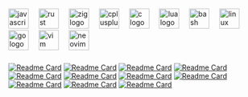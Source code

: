 ###

<div align="left">
  <img src="https://cdn.jsdelivr.net/gh/devicons/devicon/icons/javascript/javascript-original.svg" height="40" alt="javascript logo"  />
  <img width="12" />
  <img src="https://skillicons.dev/icons?i=rust" height="40" alt="rust logo"  />
  <img width="12" />
  <img src="https://cdn.simpleicons.org/zig/F7A41D" height="40" alt="zig logo"  />
  <img width="12" />
  <img src="https://cdn.simpleicons.org/c++/00599C" height="40" alt="cplusplus logo"  />
  <img width="12" />
  <img src="https://cdn.simpleicons.org/c/A8B9CC" height="40" alt="c logo"  />
  <img width="12" />
  <img src="https://cdn.simpleicons.org/lua/2C2D72" height="40" alt="lua logo"  />
  <img width="12" />
  <img src="https://cdn.simpleicons.org/gnubash/4EAA25" height="40" alt="bash logo"  />
  <img width="12" />
  <img src="https://cdn.simpleicons.org/linux/FCC624" height="40" alt="linux logo"  />
  <img width="12" />
  <img src="https://cdn.jsdelivr.net/gh/devicons/devicon/icons/go/go-original.svg" height="40" alt="go logo"  />
  <img width="12" />
  <img src="https://cdn.simpleicons.org/vim/019733" height="40" alt="vim logo"  />
  <img width="12" />
  <img src="https://cdn.simpleicons.org/neovim/57A143" height="40" alt="neovim logo"  />
</div>

###

[![Readme Card](https://github-readme-stats.vercel.app/api/pin/?username=codesole&show_owner=true&theme=github_dark&repo=toy-redis)](https://github.com/codesole/toy-redis)
[![Readme Card](https://github-readme-stats.vercel.app/api/pin/?username=codesole&show_owner=true&theme=github_dark&repo=git-starter-rust)](https://github.com/codesole/git-starter-rust)
[![Readme Card](https://github-readme-stats.vercel.app/api/pin/?username=codesole&show_owner=true&theme=github_dark&repo=zterimg)](https://github.com/codesole/zterimg)
[![Readme Card](https://github-readme-stats.vercel.app/api/pin/?username=codesole&show_owner=true&theme=github_dark&repo=rustorrent)](https://github.com/codesole/rustorrent)
[![Readme Card](https://github-readme-stats.vercel.app/api/pin/?username=codesole&show_owner=true&theme=github_dark&repo=ini-parser-cpp)](https://github.com/codesole/ini-parser-cpp)
[![Readme Card](https://github-readme-stats.vercel.app/api/pin/?username=codesole&show_owner=true&theme=github_dark&repo=car_client)](https://github.com/codesole/car_client)
[![Readme Card](https://github-readme-stats.vercel.app/api/pin/?username=codesole&show_owner=true&theme=github_dark&repo=rust-simple-pathfindings)](https://github.com/codesole/rust-simple-pathfindings)
[![Readme Card](https://github-readme-stats.vercel.app/api/pin/?username=codesole&show_owner=true&theme=github_dark&repo=opengl_learn)](https://github.com/codesole/opengl_learn)
[![Readme Card](https://github-readme-stats.vercel.app/api/pin/?username=codesole&show_owner=true&theme=github_dark&repo=rust-networking)](https://github.com/codesole/rust-networking)
[![Readme Card](https://github-readme-stats.vercel.app/api/pin/?username=codesole&show_owner=true&theme=github_dark&repo=visu_rust)](https://github.com/codesole/visu_rust)
[![Readme Card](https://github-readme-stats.vercel.app/api/pin/?username=codesole&show_owner=true&theme=github_dark&repo=crypt)](https://github.com/codesole/crypt)

